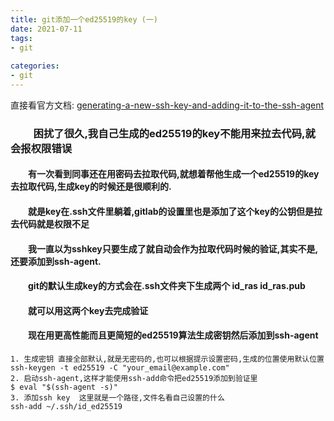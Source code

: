 ```yaml
---
title: git添加一个ed25519的key (一)
date: 2021-07-11
tags:
- git
  
categories:
- git
---
```

直接看官方文档:
[generating-a-new-ssh-key-and-adding-it-to-the-ssh-agent](https://docs.github.com/cn/github-ae@latest/github/authenticating-to-github/connecting-to-github-with-ssh/generating-a-new-ssh-key-and-adding-it-to-the-ssh-agent)
### &emsp;&emsp; 困扰了很久,我自己生成的ed25519的key不能用来拉去代码,就会报权限错误
#### &emsp;&emsp;有一次看到同事还在用密码去拉取代码,就想着帮他生成一个ed25519的key去拉取代码,生成key的时候还是很顺利的.
#### &emsp;&emsp;就是key在.ssh文件里躺着,gitlab的设置里也是添加了这个key的公钥但是拉去代码就是权限不足
#### &emsp;&emsp;我一直以为sshkey只要生成了就自动会作为拉取代码时候的验证,其实不是,还要添加到ssh-agent.


#### &emsp;&emsp;git的默认生成key的方式会在.ssh文件夹下生成两个 id_ras id_ras.pub

#### &emsp;&emsp;就可以用这两个key去完成验证

#### &emsp;&emsp;现在用更高性能而且更简短的ed25519算法生成密钥然后添加到ssh-agent

```shell
1. 生成密钥 直接全部默认,就是无密码的,也可以根据提示设置密码,生成的位置使用默认位置
ssh-keygen -t ed25519 -C "your_email@example.com"
2. 启动ssh-agent,这样才能使用ssh-add命令把ed25519添加到验证里
$ eval "$(ssh-agent -s)"
3. 添加ssh key  这里就是一个路径,文件名看自己设置的什么
ssh-add ~/.ssh/id_ed25519
```
